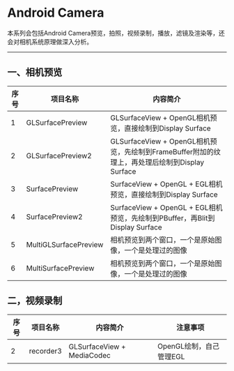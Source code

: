 # Android Camera

本系列会包括Android Camera预览，拍照，视频录制，播放，滤镜及渲染等，还会对相机系统原理做深入分析。

------

## **一、相机预览**

|序号|项目名称|内容简介|
|--- |-------|-------|
|1|GLSurfacePreview|GLSurfaceView + OpenGL相机预览，直接绘制到Display Surface|
|2|GLSurfacePreview2|GLSurfaceView + OpenGL相机预览，先绘制到FrameBuffer附加的纹理上，再处理后绘制到Display Surface|
|3|SurfacePreview|SurfaceView + OpenGL + EGL相机预览，直接绘制到Display Surface|
|4|SurfacePreview2|SurfaceView + OpenGL + EGL相机预览，先绘制到PBuffer，再Blit到Display Surface|
|5|MultiGLSurfacePreview|相机预览到两个窗口，一个是原始图像，一个是处理过的图像|
|6|MultiSurfacePreview|相机预览到两个窗口，一个是原始图像，一个是处理过的图像|

## **二，视频录制**

|序号|项目名称|内容简介|注意事项|
|--- |-------|-------|-------|
|2|recorder3|GLSurfaceView + MediaCodec|OpenGL绘制，自己管理EGL|

